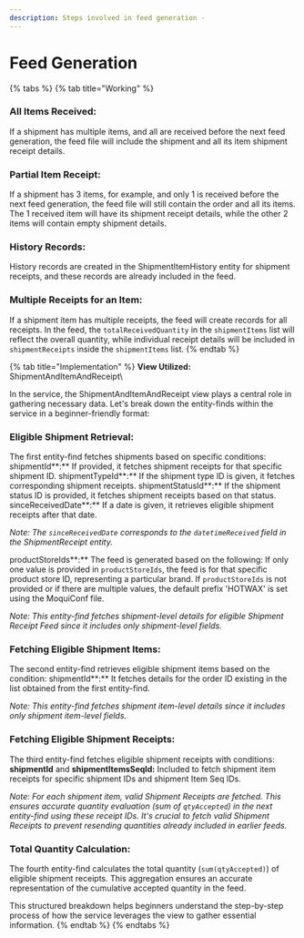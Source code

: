 ```yaml
---
description: Steps involved in feed generation -
---
```


# Feed Generation

{% tabs %}
{% tab title="Working" %}
### **All Items Received:**

If a shipment has multiple items, and all are received before the next feed generation, the feed file will include the shipment and all its item shipment receipt details.

### **Partial Item Receipt:**

If a shipment has 3 items, for example, and only 1 is received before the next feed generation, the feed file will still contain the order and all its items. The 1 received item will have its shipment receipt details, while the other 2 items will contain empty shipment details.

### **History Records:**

History records are created in the ShipmentItemHistory entity for shipment receipts, and these records are already included in the feed.

### **Multiple Receipts for an Item:**

If a shipment item has multiple receipts, the feed will create records for all receipts. In the feed, the `totalReceivedQuantity` in the `shipmentItems` list will reflect the overall quantity, while individual receipt details will be included in `shipmentReceipts` inside the `shipmentItems` list.
{% endtab %}

{% tab title="Implementation" %}
**View Utilized:** ShipmentAndItemAndReceipt\


In the service, the ShipmentAndItemAndReceipt view plays a central role in gathering necessary data. Let's break down the entity-finds within the service in a beginner-friendly format:

### **Eligible Shipment Retrieval:**&#x20;

The first entity-find fetches shipments based on specific conditions: shipmentId**:** If provided, it fetches shipment receipts for that specific shipment ID. shipmentTypeId**:** If the shipment type ID is given, it fetches corresponding shipment receipts. shipmentStatusId**:** If the shipment status ID is provided, it fetches shipment receipts based on that status. sinceReceivedDate**:** If a date is given, it retrieves eligible shipment receipts after that date.&#x20;

_Note: The `sinceReceivedDate` corresponds to the `datetimeReceived` field in the ShipmentReceipt entity._

productStoreIds**:** The feed is generated based on the following: If only one value is provided in `productStoreIds`, the feed is for that specific product store ID, representing a particular brand. If `productStoreIds` is not provided or if there are multiple values, the default prefix 'HOTWAX' is set using the MoquiConf file.

_Note: This entity-find fetches shipment-level details for eligible Shipment Receipt Feed since it includes only shipment-level fields._

### **Fetching Eligible Shipment Items:**&#x20;

The second entity-find retrieves eligible shipment items based on the condition: shipmentId**:** It fetches details for the order ID existing in the list obtained from the first entity-find.

_Note: This entity-find fetches shipment item-level details since it includes only shipment item-level fields._

### **Fetching Eligible Shipment Receipts:**&#x20;

The third entity-find fetches eligible shipment receipts with conditions: **shipmentId** and **shipmentItemsSeqId:** Included to fetch shipment item receipts for specific shipment IDs and shipment Item Seq IDs.

_Note: For each shipment item, valid Shipment Receipts are fetched. This ensures accurate quantity evaluation (sum of `qtyAccepted`) in the next entity-find using these receipt IDs. It's crucial to fetch valid Shipment Receipts to prevent resending quantities already included in earlier feeds._

### **Total Quantity Calculation:**&#x20;

The fourth entity-find calculates the total quantity (`sum(qtyAccepted)`) of eligible shipment receipts. This aggregation ensures an accurate representation of the cumulative accepted quantity in the feed.

This structured breakdown helps beginners understand the step-by-step process of how the service leverages the view to gather essential information.
{% endtab %}
{% endtabs %}
